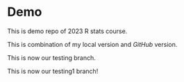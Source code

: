 # Demo

This is demo repo of 2023 R stats course.

This is combination of my local version and _GitHub_ version. 

This is now our testing branch.

This is now our testing1 branch!

